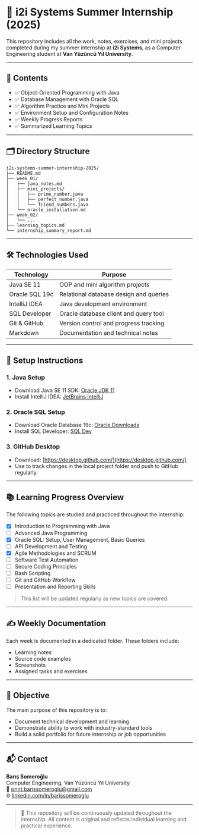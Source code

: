 # 📘 i2i Systems Summer Internship (2025)

This repository includes all the work, notes, exercises, and mini projects completed during my summer internship at **i2i Systems**, as a Computer Engineering student at **Van Yüzüncü Yıl University**.

---

## 🧩 Contents

- ✅ Object-Oriented Programming with Java
- ✅ Database Management with Oracle SQL
- ✅ Algorithm Practice and Mini Projects
- ✅ Environment Setup and Configuration Notes
- ✅ Weekly Progress Reports
- ✅ Summarized Learning Topics

---

## 🗂️ Directory Structure

```
i2i-systems-summer-internship-2025/
├── README.md
├── week_01/
│   ├── java_notes.md
│   ├── mini_projects/
│   │   ├── prime_number.java
│   │   ├── perfect_number.java
│   │   └── friend_numbers.java
│   └── oracle_installation.md
├── week_02/
│   └── ...
├── learning_topics.md
└── internship_summary_report.md
```

---

## 🛠️ Technologies Used

| Technology        | Purpose                                      |
|-------------------|----------------------------------------------|
| Java SE 11        | OOP and mini algorithm projects               |
| Oracle SQL 19c    | Relational database design and queries       |
| IntelliJ IDEA     | Java development environment                 |
| SQL Developer     | Oracle database client and query tool        |
| Git & GitHub      | Version control and progress tracking        |
| Markdown          | Documentation and technical notes            |

---

## 🚀 Setup Instructions

### 1. Java Setup
- Download Java SE 11 SDK: [Oracle JDK 11](https://www.oracle.com/java/technologies/javase-jdk11-downloads.html)
- Install IntelliJ IDEA: [JetBrains IntelliJ](https://www.jetbrains.com/idea/)

### 2. Oracle SQL Setup
- Download Oracle Database 19c: [Oracle Downloads](https://www.oracle.com/database/technologies/)
- Install SQL Developer: [SQL Dev](https://www.oracle.com/tools/downloads/sqldev-downloads.html)

### 3. GitHub Desktop
- Download: [https://desktop.github.com/](https://desktop.github.com/)
- Use to track changes in the local project folder and push to GitHub regularly.

---

## 📚 Learning Progress Overview

The following topics are studied and practiced throughout the internship:

- [x] Introduction to Programming with Java  
- [ ] Advanced Java Programming  
- [x] Oracle SQL: Setup, User Management, Basic Queries  
- [ ] API Development and Testing  
- [x] Agile Methodologies and SCRUM  
- [ ] Software Test Automation  
- [ ] Secure Coding Principles  
- [ ] Bash Scripting  
- [ ] Git and GitHub Workflow  
- [ ] Presentation and Reporting Skills

> This list will be updated regularly as new topics are covered.

---

## ✍️ Weekly Documentation

Each week is documented in a dedicated folder. These folders include:
- Learning notes
- Source code examples
- Screenshots
- Assigned tasks and exercises

---

## 🧠 Objective

The main purpose of this repository is to:
- Document technical development and learning
- Demonstrate ability to work with industry-standard tools
- Build a solid portfolio for future internship or job opportunities

---

## 📬 Contact

**Barış Someroğlu**  
Computer Engineering, Van Yüzüncü Yıl University  
📧 print.barissomeroglu@gmail.com  
🌐 [linkedin.com/in/barissomeroglu](https://linkedin.com/in/barissomeroglu)

---

> 📝 This repository will be continuously updated throughout the internship. All content is original and reflects individual learning and practical experience.
